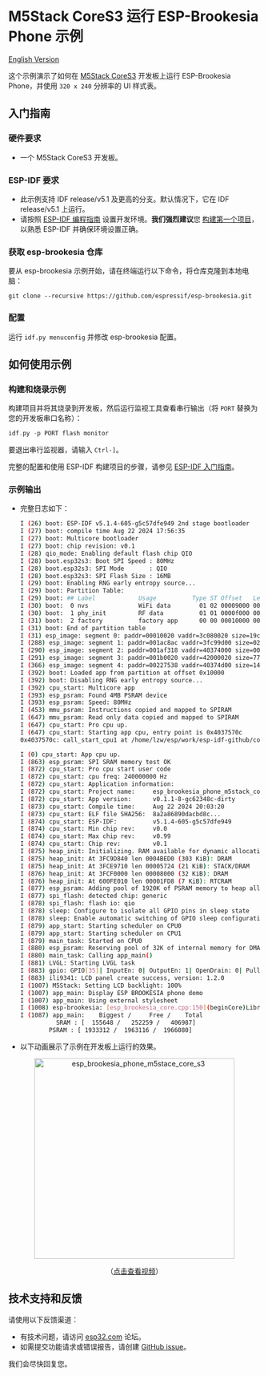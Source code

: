 # M5Stack CoreS3 运行 ESP-Brookesia Phone 示例

[English Version](./README.md)

这个示例演示了如何在 [M5Stack CoreS3](https://docs.m5stack.com/en/core/CoreS3) 开发板上运行 ESP-Brookesia Phone，并使用 `320 x 240` 分辨率的 UI 样式表。

## 入门指南

### 硬件要求

* 一个 M5Stack CoreS3 开发板。

### ESP-IDF 要求

- 此示例支持 IDF release/v5.1 及更高的分支。默认情况下，它在 IDF release/v5.1 上运行。
- 请按照 [ESP-IDF 编程指南](https://docs.espressif.com/projects/esp-idf/zh_CN/latest/esp32/get-started/index.html) 设置开发环境。**我们强烈建议**您 [构建第一个项目](https://docs.espressif.com/projects/esp-idf/zh_CN/latest/esp32/get-started/index.html#build-your-first-project)，以熟悉 ESP-IDF 并确保环境设置正确。

### 获取 esp-brookesia 仓库

要从 esp-brookesia 示例开始，请在终端运行以下命令，将仓库克隆到本地电脑：

```
git clone --recursive https://github.com/espressif/esp-brookesia.git
```

### 配置

  运行 ``idf.py menuconfig`` 并修改 esp-brookesia 配置。

## 如何使用示例

### 构建和烧录示例

构建项目并将其烧录到开发板，然后运行监视工具查看串行输出（将 `PORT` 替换为您的开发板串口名称）：

```c
idf.py -p PORT flash monitor
```

要退出串行监视器，请输入 ``Ctrl-]``。

完整的配置和使用 ESP-IDF 构建项目的步骤，请参见 [ESP-IDF 入门指南](https://docs.espressif.com/projects/esp-idf/zh_CN/latest/get-started/index.html)。

### 示例输出

- 完整日志如下：

    ```bash
    I (26) boot: ESP-IDF v5.1.4-605-g5c57dfe949 2nd stage bootloader
    I (27) boot: compile time Aug 22 2024 17:56:35
    I (27) boot: Multicore bootloader
    I (27) boot: chip revision: v0.1
    I (28) qio_mode: Enabling default flash chip QIO
    I (28) boot.esp32s3: Boot SPI Speed : 80MHz
    I (28) boot.esp32s3: SPI Mode       : QIO
    I (28) boot.esp32s3: SPI Flash Size : 16MB
    I (29) boot: Enabling RNG early entropy source...
    I (29) boot: Partition Table:
    I (29) boot: ## Label            Usage          Type ST Offset   Length
    I (30) boot:  0 nvs              WiFi data        01 02 00009000 00006000
    I (30) boot:  1 phy_init         RF data          01 01 0000f000 00001000
    I (31) boot:  2 factory          factory app      00 00 00010000 00400000
    I (31) boot: End of partition table
    I (31) esp_image: segment 0: paddr=00010020 vaddr=3c080020 size=19c884h (1689732) map
    I (288) esp_image: segment 1: paddr=001ac8ac vaddr=3fc99d00 size=02a64h ( 10852) load
    I (290) esp_image: segment 2: paddr=001af318 vaddr=40374000 size=00d00h (  3328) load
    I (291) esp_image: segment 3: paddr=001b0020 vaddr=42000020 size=77510h (488720) map
    I (366) esp_image: segment 4: paddr=00227538 vaddr=40374d00 size=14f34h ( 85812) load
    I (392) boot: Loaded app from partition at offset 0x10000
    I (392) boot: Disabling RNG early entropy source...
    I (392) cpu_start: Multicore app
    I (393) esp_psram: Found 4MB PSRAM device
    I (393) esp_psram: Speed: 80MHz
    I (453) mmu_psram: Instructions copied and mapped to SPIRAM
    I (647) mmu_psram: Read only data copied and mapped to SPIRAM
    I (647) cpu_start: Pro cpu up.
    I (647) cpu_start: Starting app cpu, entry point is 0x4037570c
    0x4037570c: call_start_cpu1 at /home/lzw/esp/work/esp-idf-github/components/esp_system/port/cpu_start.c:159

    I (0) cpu_start: App cpu up.
    I (863) esp_psram: SPI SRAM memory test OK
    I (872) cpu_start: Pro cpu start user code
    I (872) cpu_start: cpu freq: 240000000 Hz
    I (872) cpu_start: Application information:
    I (872) cpu_start: Project name:     esp_brookesia_phone_m5stack_core_s3
    I (872) cpu_start: App version:      v0.1.1-8-gc62348c-dirty
    I (873) cpu_start: Compile time:     Aug 22 2024 20:03:20
    I (873) cpu_start: ELF file SHA256:  8a2a86890dacbd8c...
    I (874) cpu_start: ESP-IDF:          v5.1.4-605-g5c57dfe949
    I (874) cpu_start: Min chip rev:     v0.0
    I (874) cpu_start: Max chip rev:     v0.99
    I (874) cpu_start: Chip rev:         v0.1
    I (875) heap_init: Initializing. RAM available for dynamic allocation:
    I (875) heap_init: At 3FC9D840 len 0004BED0 (303 KiB): DRAM
    I (875) heap_init: At 3FCE9710 len 00005724 (21 KiB): STACK/DRAM
    I (876) heap_init: At 3FCF0000 len 00008000 (32 KiB): DRAM
    I (876) heap_init: At 600FE010 len 00001FD8 (7 KiB): RTCRAM
    I (877) esp_psram: Adding pool of 1920K of PSRAM memory to heap allocator
    I (877) spi_flash: detected chip: generic
    I (878) spi_flash: flash io: qio
    I (878) sleep: Configure to isolate all GPIO pins in sleep state
    I (878) sleep: Enable automatic switching of GPIO sleep configuration
    I (879) app_start: Starting scheduler on CPU0
    I (879) app_start: Starting scheduler on CPU1
    I (879) main_task: Started on CPU0
    I (880) esp_psram: Reserving pool of 32K of internal memory for DMA/internal allocations
    I (880) main_task: Calling app_main()
    I (881) LVGL: Starting LVGL task
    I (883) gpio: GPIO[35]| InputEn: 0| OutputEn: 1| OpenDrain: 0| Pullup: 0| Pulldown: 0| Intr:0
    I (883) ili9341: LCD panel create success, version: 1.2.0
    I (1007) M5Stack: Setting LCD backlight: 100%
    I (1007) app_main: Display ESP BROOKESIA phone demo
    I (1007) app_main: Using external stylesheet
    I (1008) esp-brookesia: [esp_brookesia_core.cpp:150](beginCore)Library version: 0.1.0
    I (1087) app_main:    Biggest /     Free /    Total
              SRAM : [  155648 /   252259 /   406987]
            PSRAM : [ 1933312 /  1963116 /  1966080]
    ```

- 以下动画展示了示例在开发板上运行的效果。

<p align="center">
<img src="https://dl.espressif.com/AE/esp-dev-kits/esp_ui_phone_m5stace_core_s3.gif" alt ="esp_brookesia_phone_m5stace_core_s3" width="400">
</p>

<p align="center">
（<a href="https://dl.espressif.com/AE/esp-dev-kits/esp_ui_phone_m5stace_core_s3.mp4">点击查看视频</a>）
</p>

## 技术支持和反馈

请使用以下反馈渠道：

- 有技术问题，请访问 [esp32.com](https://esp32.com/viewforum.php?f=35) 论坛。
- 如需提交功能请求或错误报告，请创建 [GitHub issue](https://github.com/espressif/esp-brookesia/issues)。

我们会尽快回复您。
